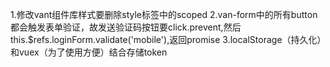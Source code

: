 1.修改vant组件库样式要删除style标签中的scoped
2.van-form中的所有button都会触发表单验证，故发送验证码按钮要click.prevent,然后this.$refs.loginForm.validate('mobile'),返回promise
3.localStorage（持久化）和vuex（为了使用方便）结合存储token